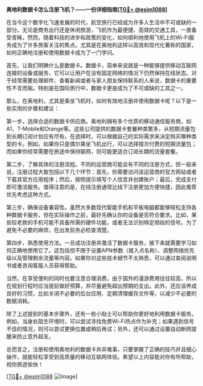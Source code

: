 **奥地利数据卡怎么注册飞机？——一份详细指南[[TG💪+ @esim1088](https://t.me/s/esim1088)]**

在当今这个数字化飞速发展的时代，航空旅行已经成为许多人生活中不可或缺的一部分。无论是商务出行还是休闲旅游，飞机作为最便捷、高效的交通工具，一直备受青睐。然而，随着科技的进步和政策的变化，如何顺利地使用飞机上的Wi-Fi服务成为了许多旅客关注的焦点。尤其是在奥地利这样以高效和现代化著称的国家，如何正确地注册和使用数据卡成为了一门学问。

首先，让我们明确什么是数据卡。数据卡，简单来说就是一种能够提供移动互联网连接的设备或服务，它可以让用户在没有固定网络的情况下仍然保持在线状态。对于经常需要处理邮件、查看新闻或者与家人朋友保持联系的人来说，数据卡的重要性不言而喻。特别是在国际旅行中，数据卡更是成为了不可或缺的工具之一。

那么，在奥地利，尤其是乘坐飞机时，如何有效地注册并使用数据卡呢？以下是一些实用的步骤和建议：

第一步，选择合适的数据卡供应商。奥地利拥有多个优质的移动通信服务商，如A1、T-Mobile和Orange等。这些公司提供的数据卡套餐种类繁多，从短期流量包到长期订阅计划应有尽有。在选择时，可以根据自己的实际需求来决定购买哪种类型的卡。例如，如果你只是偶尔乘坐飞机出行，可以选择按次付费的短期流量包；而如果你经常需要在旅途中保持联网，则可能更适合订阅长期的流量套餐。

第二步，了解具体的注册流程。不同的运营商可能会有不同的注册方式，但一般来说，注册过程大致包括以下几个环节：首先，你需要访问该运营商的官方网站或者下载其官方应用程序；然后，按照提示填写个人信息并创建账户；最后，完成支付即可激活服务。值得注意的是，在线注册通常比线下注册更加方便快捷，因此推荐优先考虑这种方式。

第三步，确保设备兼容性。虽然大多数现代智能手机和平板电脑都能够轻松支持各种数据卡服务，但在实际操作之前，最好先确认你的设备是否符合要求。比如，某些较老款的手机可能不具备所需的硬件功能，或者无法识别特定频段的信号。为了避免不必要的麻烦，在出发前务必检查清楚。

第四步，熟悉使用方法。一旦成功注册并激活了数据卡服务，接下来就需要学习如何正确地使用它了。这包括但不限于设置APN参数（接入点名称）、调整网络优先级以及管理剩余流量等内容。如果你对这些技术细节不太熟悉，可以通过查阅说明书或者咨询客服人员获得帮助。

当然，在享受便利的同时也要注意合理消费。由于国外的漫游费用往往较高，所以在规划行程时应当提前做好预算，并尽量避免超出预期的支出。此外，还应该养成良好的习惯，比如关闭不必要的后台应用、定期清理缓存文件等，以减少不必要的数据消耗。

除了上述提到的基本步骤外，还有一些小贴士可以帮助你更好地利用数据卡服务。例如，当身处陌生环境时，可以尝试寻找免费Wi-Fi热点作为补充；如果遇到信号不佳的情况，则可以尝试更换位置或稍后再试；另外，还可以通过设置自动断网提醒来防止意外超支。

总而言之，注册和使用奥地利的数据卡并非难事，只要掌握了正确的技巧并且细心操作，就能轻松享受到高质量的移动互联网体验。希望以上内容能对你有所帮助，祝你旅途愉快！

[[TG💪+ @esim1088](https://t.me/s/esim1088) ![Image](https://i.postimg.cc/4NQfJmqS/Snipaste-2025-05-13-00-14-12.png)]